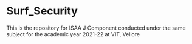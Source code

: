 # Surf_Security
This is the repository for ISAA J Component conducted under the same subject for the academic year 2021-22 at VIT, Vellore
